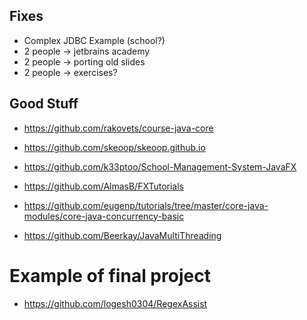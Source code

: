 ## Fixes
* Complex JDBC Example (school?)
* 2 people -> jetbrains academy
* 2 people -> porting old slides
* 2 people -> exercises?

## Good Stuff
* https://github.com/rakovets/course-java-core
* https://github.com/skeoop/skeoop.github.io
* https://github.com/k33ptoo/School-Management-System-JavaFX
* https://github.com/AlmasB/FXTutorials

* https://github.com/eugenp/tutorials/tree/master/core-java-modules/core-java-concurrency-basic
* https://github.com/Beerkay/JavaMultiThreading

# Example of final project
* https://github.com/logesh0304/RegexAssist
